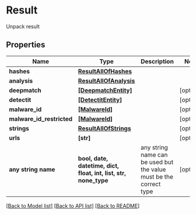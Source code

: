 # Result

Unpack result
## Properties
Name | Type | Description | Notes
------------ | ------------- | ------------- | -------------
**hashes** | [**ResultAllOfHashes**](ResultAllOfHashes.md) |  | 
**analysis** | [**ResultAllOfAnalysis**](ResultAllOfAnalysis.md) |  | 
**deepmatch** | [**[DeepmatchEntity]**](DeepmatchEntity.md) |  | [optional] 
**detectit** | [**[DetectitEntity]**](DetectitEntity.md) |  | [optional] 
**malware_id** | [**[MalwareId]**](MalwareId.md) |  | [optional] 
**malware_id_restricted** | [**[MalwareId]**](MalwareId.md) |  | [optional] 
**strings** | [**ResultAllOfStrings**](ResultAllOfStrings.md) |  | [optional] 
**urls** | **[str]** |  | [optional] 
**any string name** | **bool, date, datetime, dict, float, int, list, str, none_type** | any string name can be used but the value must be the correct type | [optional]

[[Back to Model list]](../README.md#documentation-for-models) [[Back to API list]](../README.md#documentation-for-api-endpoints) [[Back to README]](../README.md)


